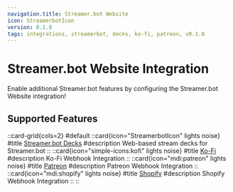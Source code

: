 ```yaml
---
navigation.title: Streamer.bot Website
icon: StreamerbotIcon
version: 0.1.8
tags: integrations, streamerbot, decks, ko-fi, patreon, v0.1.8
---
```


# Streamer.bot Website Integration
Enable additional Streamer.bot features by configuring the Streamer.bot Website integration!

## Supported Features
::card-grid{cols=2}
#default
  ::card{icon="StreamerbotIcon" lights noise}
  #title
  [Streamer.bot Decks](/guide/extra-features/streamerbot-decks)
  #description
  Web-based stream decks for Streamer.bot
  ::
  ::card{icon="simple-icons:kofi" lights noise}
  #title
  [Ko-Fi](/guide/integrations/ko-fi)
  #description
  Ko-Fi Webhook Integration
  ::
  ::card{icon="mdi:patreon" lights noise}
  #title
  [Patreon](/guide/integrations/patreon)
  #description
  Patreon Webhook Integration
  ::
  ::card{icon="mdi:shopify" lights noise}
  #title
  [Shopify](/guide/integrations/shopify)
  #description
  Shopify Webhook Integration
  ::
::